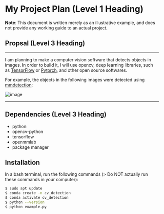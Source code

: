 # My Project Plan (Level 1 Heading)

**Note**: This document is written merely as an illustrative example, and does not provide any working guide to an actual project.

## Propsal (Level 3 Heading)
---
I am planning to make a computer vision software that detects objects in images. 
In order to build it, I will use opencv, deep learning libraries, such as [TensorFlow](https://www.tensorflow.org/?hl=ko) or [Pytorch](https://pytorch.org/), and other open source softwares.

For example, the objects in the following images were detected using [mmdetection](https://github.com/open-mmlab/mmdetection):

![image](https://github.com/LCE143/Lab3/assets/144626888/e0ad6c2f-9a5a-48c6-82ba-e8b952a23f22)

---
## Dependencies (Level 3 Heading)
- python
- opencv-python
- tensorflow
- openmmlab
- package manager

## Installation

In a bash terminal, run the following commands (> Do NOT actually run these commands in your computer):
```sh
$ sudo apt update
$ conda create -n cv_detection
$ conda activate cv_detection
$ python --version
$ python example.py

